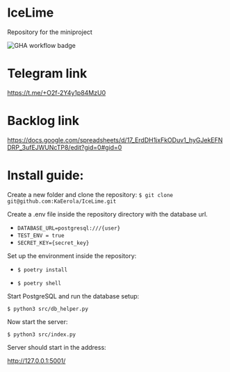 # IceLime
Repository for the miniproject

![GHA workflow badge](https://github.com/KaEerola/IceLime/workflows/CI/badge.svg)

# Telegram link

https://t.me/+O2f-2Y4y1p84MzU0

# Backlog link

https://docs.google.com/spreadsheets/d/17_ErdDH1jxFkODuv1_hyGJekEFNDRP_3ufEJWUNcTP8/edit?gid=0#gid=0

# Install guide:

Create a new folder and clone the repository:
`$ git clone git@github.com:KaEerola/IceLime.git`

Create a .env file inside the repository directory with the database url.

* `DATABASE_URL=postgresql:///{user}`
* `TEST_ENV = true`
* `SECRET_KEY={secret_key}`

Set up the environment inside the repository:

* `$ poetry install`

* `$ poetry shell`

Start PostgreSQL and run the database setup:

`$ python3 src/db_helper.py`

Now start the server:

`$ python3 src/index.py`

Server should start in the address:

http://127.0.0.1:5001/










